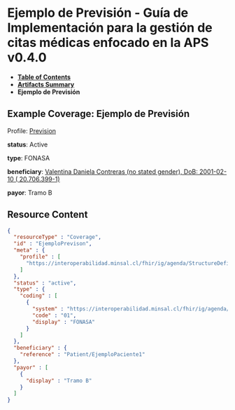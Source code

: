 # Ejemplo de Previsión - Guía de Implementación para la gestión de citas médicas enfocado en la APS v0.4.0

* [**Table of Contents**](toc.md)
* [**Artifacts Summary**](artifacts.md)
* **Ejemplo de Previsión**

## Example Coverage: Ejemplo de Previsión

Profile: [Prevision](StructureDefinition-Prevision.md)

**status**: Active

**type**: FONASA

**beneficiary**: [Valentina Daniela Contreras (no stated gender), DoB: 2001-02-10 ( 20.706.399-1)](Patient-EjemploPaciente1.md)

**payor**: Tramo B



## Resource Content

```json
{
  "resourceType" : "Coverage",
  "id" : "EjemploPrevison",
  "meta" : {
    "profile" : [
      "https://interoperabilidad.minsal.cl/fhir/ig/agenda/StructureDefinition/Prevision"
    ]
  },
  "status" : "active",
  "type" : {
    "coding" : [
      {
        "system" : "https://interoperabilidad.minsal.cl/fhir/ig/agenda/CodeSystem/CSPrevision",
        "code" : "01",
        "display" : "FONASA"
      }
    ]
  },
  "beneficiary" : {
    "reference" : "Patient/EjemploPaciente1"
  },
  "payor" : [
    {
      "display" : "Tramo B"
    }
  ]
}

```
